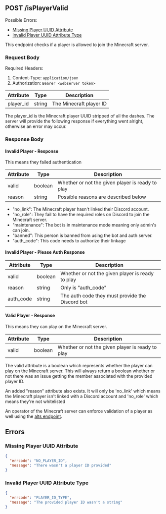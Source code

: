 ## POST /isPlayerValid
Possible Errors:
 * [Missing Player UUID Attribute](#Missing-Player-UUID-Attribute)
 * [Invalid Player UUID Attribute Type](#Invalid-Player-UUID-Attribute-Type)

This endpoint checks if a player is allowed to join the Minecraft server.

### Request Body
Required Headers:
 1. Content-Type: `application/json`
 2. Authorization: `Bearer <webserver token>` 

| Attribute | Type   | Description             |
|-----------|--------|-------------------------|
| player_id | string | The Minecraft player ID |

The player_id is the Minecraft player UUID stripped of all the dashes. The
server will provide the following response if everything went alright, 
otherwise an error may occur.


### Response Body

#### Invalid Player - Response
This means they failed authentication

| Attribute | Type    | Description                                      |
|-----------|---------|--------------------------------------------------|
| valid     | boolean | Whether or not the given player is ready to play |
| reason    | string  | Possible reasons are described below             |

 - "no_link": The Minecraft player hasn't linked their Discord account.
 - "no_role": They fail to have the required roles on Discord to join the
  Minecraft server.
 - "maintenance": The bot is in maintenance mode meaning only admin's can join.
 - "banned": This person is banned from using the bot and auth server.
 - "auth_code": This code needs to authorize their linkage
 
 
 #### Invalid Player - Please Auth Response
 | Attribute | Type    | Description                                      |
 |-----------|---------|--------------------------------------------------|
 | valid     | boolean | Whether or not the given player is ready to play |
 | reason    | string  | Only is "auth_code"                              |
 | auth_code | string  | The auth code they must provide the Discord bot  |


#### Valid Player - Response
This means they can play on the Minecraft server.

| Attribute | Type    | Description                                      |
|-----------|---------|--------------------------------------------------|
| valid     | boolean | Whether or not the given player is ready to play |

The valid attribute is a boolean which represents whether the player can
play on the Minecraft server. This will always return a boolean whether or
not there was an issue getting the member associated with the provided
player ID.

An added "reason" attribute also exists. It will only be 'no_link' which
means the Minecraft player isn't linked with a Discord account and 'no_role'
which means they're not whitelisted 

An operator of the Minecraft server can enforce validation of a player as
well using the [alts endpoint](./Alt%20Accounts.md).

## Errors

### Missing Player UUID Attribute
```json
{
  "errcode": "NO_PLAYER_ID",
  "message": "There wasn't a player ID provided"
}
```

### Invalid Player UUID Attribute Type
```json
{
  "errcode": "PLAYER_ID_TYPE",
  "message": "The provided player ID wasn't a string"
}
```
